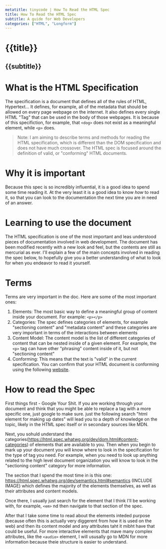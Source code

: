 ```yaml
---
metatitle: tinycode | How To Read the HTML Spec
title: How To Read the HTML Spec
subtitle: A guide for Web Developers
categories: ["HTML", "Longform"]
---
```


# {{title}}
## {{subtitle}}

# What is the HTML Specification
The specification is a document that defines all of the rules of HTML, Hypertext... It defines, for example, all of the metadata that should be allowed on every page webpage on the internet. It also defines every single HTML "Tag" that can be used in the body of those webpages. It is because of this specifiction, for example, that `<dog>` does not exist as a meaningful element, while `<p>` does.

> Note: I am aiming to describe terms and methods for reading the HTML specification, which is different than the DOM specification and does not have much crossover. The HTML spec is focused around the definition of valid, or "conforming" HTML documents.

# Why it is important
Because this spec is so incredibly influential, it is a good idea to spend some time reading it. At the very least it is a good idea to know *how* to read it, so that you can look to the documentation the next time you are in need of an answer.

# Learning to use the document
The HTML specification is one of the most important and leas understood pieces of documentation involved in web development. The document has been modified recently with a new look and feel, but the contents are still as mercurial as ever. I'll explain a few of the main concepts involved in reading the spec below, to hopefully give you a better understanding of what to look for when you endeavor to read it yourself.

# Terms
Terms are very important in the doc. Here are some of the most important ones:

1. Elements: The most basic way to define a meaningful group of content inside your document. For example: `<p></p>` 
2. Categories: The spec defines categories of elements, for example "sectioning content" and "metadata content" and these categories are very important in terms of the interactions between elements
3. Content Model: The content model is the list of different categories of content that can be nested inside of a given element. For example, the `<p>` tag can have other "phrasing" content inside of it, but not "sectioning content"
4. Conforming: This means that the text is "valid" in the current specification. You can confirm that your HTML document is conforming using the following [website](https://validator.w3.org/).

# How to read the Spec
First things first - Google Your Shit. If you are working through your document and think that you might be able to replace a tag with a more specific one, just google to make sure. just the following search "html element for making up dates" will lead you to a depth of knowledge on the topic, likely in the HTML spec itself or in secondary sources like MDN.

Next, you sohuld understand the categories(https://html.spec.whatwg.org/dev/dom.html#content-categories) of elements that are available to you. Then when you begin to mark up your document you will know where to look in the specification for the type of tag you need. For example, when you need to look up anything related to the high level document organization you will know to look in the "sectioning content" category for more information.

The section that I spend the most time in is this one: https://html.spec.whatwg.org/dev/semantics.html#semantics (INCLUDE IMAGE) which defines the majority of the elements themselves, as well as their attributes and content models.

Once there, I usually just search for the element that I think I'll be working with, for example, `<em>` nd then navigate to that section of the spec. 

After that I take some time to read about the elements inteded purpose (because often this is actually very diggerent from how it is used on the web) and then its content model and any attributes taht it mibht have that could be useful. For more interactive elements that mave many complex attributes, like the `<audio>` element, I will ususally go to MDN for more information because theie structure is easier to understand.